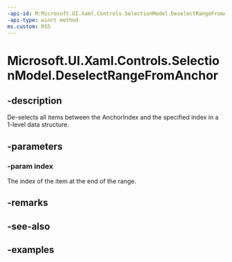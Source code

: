 ```yaml
---
-api-id: M:Microsoft.UI.Xaml.Controls.SelectionModel.DeselectRangeFromAnchor(System.Int32)
-api-type: winrt method
ms.custom: RS5
---
```


<!-- Method syntax.
public void SelectionModel.DeselectRangeFromAnchor(Int32 index)
-->

# Microsoft.UI.Xaml.Controls.SelectionModel.DeselectRangeFromAnchor

## -description

De-selects all items between the AnchorIndex and the specified index in a 1-level data structure.

## -parameters

### -param index

The index of the item at the end of the range.

## -remarks

## -see-also

## -examples

